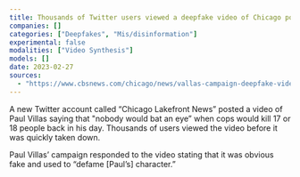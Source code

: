 ```yaml
---
title: Thousands of Twitter users viewed a deepfake video of Chicago politician Paul Vallas, which was designed to discredit him
companies: []
categories: ["Deepfakes", "Mis/disinformation"]
experimental: false
modalities: ["Video Synthesis"]
models: []
date: 2023-02-27
sources:
  - "https://www.cbsnews.com/chicago/news/vallas-campaign-deepfake-video"
---
```


A new Twitter account called “Chicago Lakefront News” posted a video of Paul Villas saying that "nobody would bat an eye” when cops would kill 17 or 18 people back in his day. Thousands of users viewed the video before it was quickly taken down.

Paul Villas’ campaign responded to the video stating that it was obvious fake and used to “defame [Paul’s] character.”
